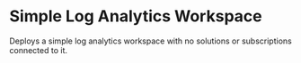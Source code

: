 # Simple Log Analytics Workspace

Deploys a simple log analytics workspace with no solutions or subscriptions connected to it.

